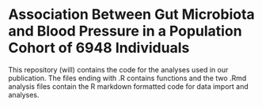 # Association Between Gut Microbiota and Blood Pressure in a Population Cohort of 6948 Individuals

This repository (will) contains the code for the analyses used in our publication. The files ending with .R contains functions and the two .Rmd analysis files contain the R markdown formatted code for data import and analyses.
